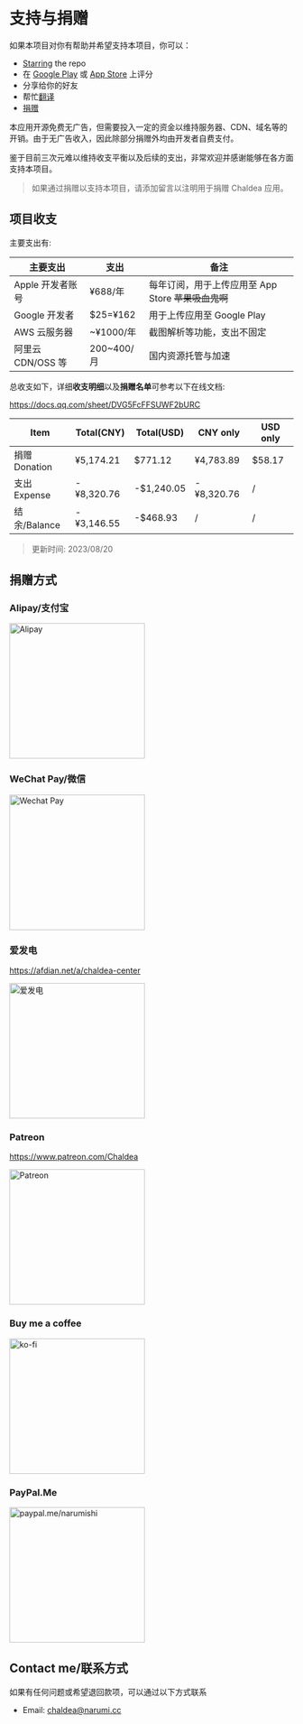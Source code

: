 # 支持与捐赠

如果本项目对你有帮助并希望支持本项目，你可以：

- [Starring](https://github.com/chaldea-center/chaldea/stargazers) the repo
- 在 [Google Play](https://play.google.com/store/apps/details?id=cc.narumi.chaldea) 或 [App Store](https://apps.apple.com/us/app/chaldea/id1548713491?itsct=apps_box&itscg=30200) 上评分
- 分享给你的好友
- 帮忙[翻译](./translation.md)
- [捐赠](#捐赠方式)

本应用开源免费无广告，但需要投入一定的资金以维持服务器、CDN、域名等的开销。由于无广告收入，因此除部分捐赠外均由开发者自费支付。

鉴于目前三次元难以维持收支平衡以及后续的支出，非常欢迎并感谢能够在各方面支持本项目。

> 如果通过捐赠以支持本项目，请添加留言以注明用于捐赠 Chaldea 应用。

## 项目收支

主要支出有:

| 主要支出          | 支出       | 备注                                                |
| ----------------- | ---------- | --------------------------------------------------- |
| Apple 开发者账号  | ¥688/年    | 每年订阅，用于上传应用至 App Store ~~苹果吸血鬼啊~~ |
| Google 开发者     | $25=¥162   | 用于上传应用至 Google Play                          |
| AWS 云服务器      | ~¥1000/年  | 截图解析等功能，支出不固定                          |
| 阿里云 CDN/OSS 等 | 200~400/月 | 国内资源托管与加速                                  |

总收支如下，详细**收支明细**以及**捐赠名单**可参考以下在线文档:

<https://docs.qq.com/sheet/DVG5FcFFSUWF2bURC>

<!-- https://tableconvert.com/zh-cn/ -->

| **Item**     | **Total(CNY)** | **Total(USD)** | **CNY only** | **USD only** |
| ------------ | -------------- | -------------- | ------------ | ------------ |
| 捐赠Donation | ¥5,174.21      | $771.12        | ¥4,783.89    | $58.17       |
| 支出Expense  | -¥8,320.76     | -$1,240.05     | -¥8,320.76   | /            |
| 结余/Balance | -¥3,146.55     | -$468.93       | /            | /            |

> 更新时间: 2023/08/20

## 捐赠方式

### Alipay/支付宝

<img src="/images/alipay.webp" alt="Alipay" width="240"/>

### WeChat Pay/微信

<img src="/images/wechat_pay.webp" alt="Wechat Pay" width="240"/>

### 爱发电

<https://afdian.net/a/chaldea-center>

<img src="https://data-cn.chaldea.center/public/image/afdian-ChaldeaCenter.jpeg" alt="爱发电" width="240"/>

### Patreon

<https://www.patreon.com/Chaldea>

<img src="https://data-cn.chaldea.center/public/image/Patreon-Chaldea.jpg" alt="Patreon" width="240"/>

### Buy me a coffee

[<img src="/images/kofi2.webp" alt="ko-fi" width="240"/>](https://ko-fi.com/G2G152BDO)

### PayPal.Me

[<img src="https://www.paypalobjects.com/webstatic/mktg/Logo/pp-logo-200px.png" alt="paypal.me/narumishi" width="240"/>](https://paypal.me/narumishi)

## Contact me/联系方式

如果有任何问题或希望退回款项，可以通过以下方式联系

- Email: [chaldea@narumi.cc](mailto:chaldea@narumi.cc)
